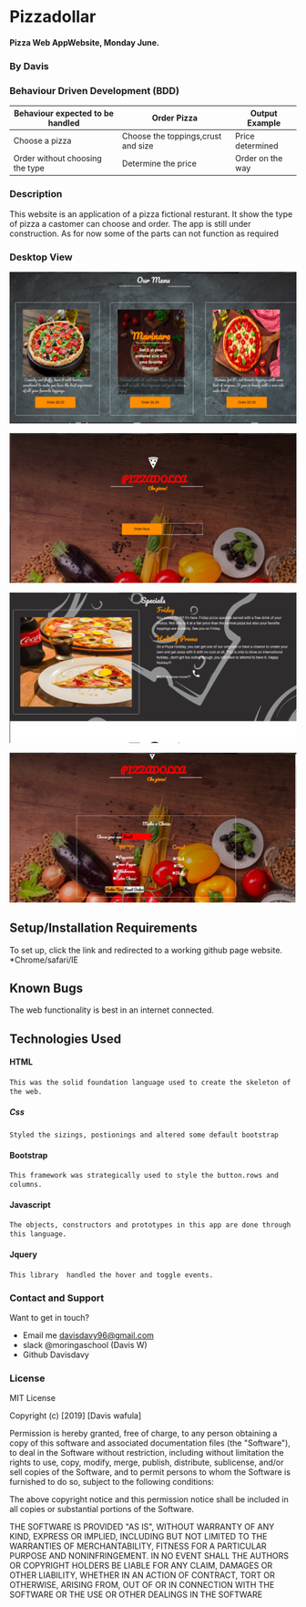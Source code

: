 # Pizzadollar

#### Pizza Web AppWebsite, Monday June.

### By Davis

### Behaviour Driven Development (BDD)

| Behaviour expected to be handled | Order Pizza           | Output Example            |
| -------------------------------- | -----------------------|---------------------------|           
|Choose a pizza                  |  Choose the toppings,crust and size  |  Price determined|
|Order without choosing the type    | Determine the price    |    Order on the way         |
### Description

This website is an application of a pizza fictional resturant. It show the type of pizza a castomer can choose and order.
The app is still under construction.
As for now some of the parts can not function as required


### Desktop View

![](css/images/1.png)

![](css/images/2.png)

![](css/images/3.png)

![](css/images/user.png)

## Setup/Installation Requirements

To set up, click the link and redirected to a working github page website.
  *Chrome/safari/IE

## Known Bugs

The web functionality is best in an internet connected. 

## Technologies Used

  #### HTML

    This was the solid foundation language used to create the skeleton of the web.

 ##### Css
    Styled the sizings, postionings and altered some default bootstrap

#### Bootstrap

    This framework was strategically used to style the button.rows and columns.

  #### Javascript

    The objects, constructors and prototypes in this app are done through this language.

  #### Jquery

    This library  handled the hover and toggle events.
    
 ### Contact and Support

  Want to get in touch?

  * Email me davisdavy96@gmail.com
  * slack @moringaschool (Davis W)
  * Github Davisdavy

### License

MIT License

Copyright (c) [2019] [Davis wafula]

Permission is hereby granted, free of charge, to any person obtaining a copy
of this software and associated documentation files (the "Software"), to deal
in the Software without restriction, including without limitation the rights
to use, copy, modify, merge, publish, distribute, sublicense, and/or sell
copies of the Software, and to permit persons to whom the Software is
furnished to do so, subject to the following conditions:

The above copyright notice and this permission notice shall be included in all
copies or substantial portions of the Software.

THE SOFTWARE IS PROVIDED "AS IS", WITHOUT WARRANTY OF ANY KIND, EXPRESS OR
IMPLIED, INCLUDING BUT NOT LIMITED TO THE WARRANTIES OF MERCHANTABILITY,
FITNESS FOR A PARTICULAR PURPOSE AND NONINFRINGEMENT. IN NO EVENT SHALL THE
AUTHORS OR COPYRIGHT HOLDERS BE LIABLE FOR ANY CLAIM, DAMAGES OR OTHER
LIABILITY, WHETHER IN AN ACTION OF CONTRACT, TORT OR OTHERWISE, ARISING FROM,
OUT OF OR IN CONNECTION WITH THE SOFTWARE OR THE USE OR OTHER DEALINGS IN THE
SOFTWARE
